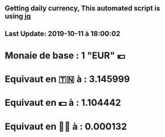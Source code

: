 ## Getting daily currency, This automated script is using [jq](https://stedolan.github.io/jq/)
## Last Update:  2019-10-11 à 18:00:02
 # Monaie de base : 1 "EUR" 💶 
 # Equivaut en 🇹🇳 à :  3.145999 
 # Equivaut en 💵 à : 1.104442
 # Equivaut en 🐱‍💻 à :  0.000132
